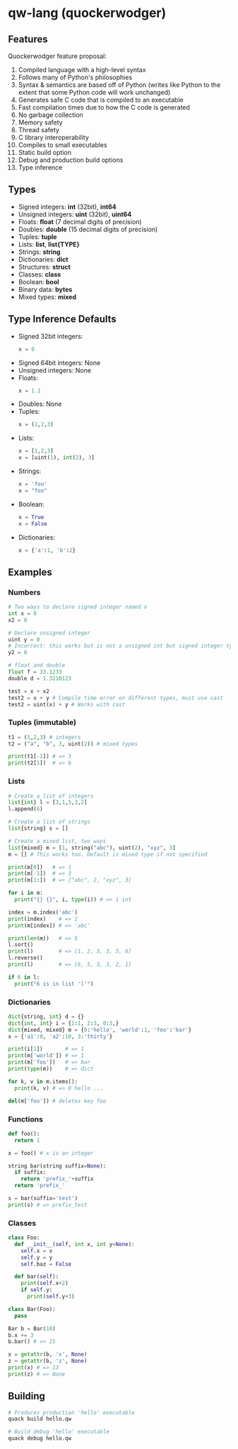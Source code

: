 # qw-lang (quockerwodger)

## Features

Quockerwodger feature proposal:
1. Compiled language with a high-level syntax
2. Follows many of Python's philosophies
3. Syntax & semantics are based off of Python (writes like Python to the extent that some Python code will work unchanged)
4. Generates safe C code that is compiled to an executable
5. Fast compilation times due to how the C code is generated
6. No garbage collection
7. Memory safety
8. Thread safety
9. C library interoperability
10. Compiles to small executables
11. Static build option
12. Debug and production build options
13. Type inference


## Types

* Signed integers: __int__ (32bit), __int64__
* Unsigned integers: __uint__ (32bit), __uint64__
* Floats: __float__ (7 decimal digits of precision)
* Doubles: __double__ (15 decimal digits of precision)
* Tuples: __tuple__
* Lists: __list__, __list{TYPE}__
* Strings: __string__
* Dictionaries: __dict__
* Structures: __struct__
* Classes: __class__
* Boolean: __bool__
* Binary data: __bytes__
* Mixed types: __mixed__


## Type Inference Defaults

* Signed 32bit integers:
  ```python
  x = 0
  ```
* Signed 64bit integers: None
* Unsigned integers: None
* Floats:
  ```python
  x = 1.1
  ```
* Doubles: None
* Tuples:
  ```python
  x = (1,2,3)
  ```
* Lists:
  ```python
  x = [1,2,3]
  x = [uint(1), int(2), 3]
  ```
* Strings:
  ```python
  x = 'foo'
  x = "foo"
  ```
* Boolean:
  ```python
  x = True
  x = False
  ```
* Dictionaries:
  ```python
  x = {'a':1, 'b':2}
  ```

## Examples

### Numbers

```python
# Two ways to declare signed integer named x
int x = 0
x2 = 0

# Declare unsigned integer
uint y = 0
# Incorrect: this works but is not a unsigned int but signed integer type
y2 = 0

# float and double
float f = 33.1233
double d = 1.3210123

test = x + x2
test2 = x + y # Compile time error on different types, must use cast
test2 = uint(x) + y # Works with cast

```
### Tuples (immutable)

```python
t1 = (1,2,3) # integers
t2 = ("a", "b", 3, uint(2)) # mixed types

print(t1[-1]) # => 3
print(t2[1])  # => b
```

### Lists

```python
# Create a list of integers
list{int} l = [3,1,5,3,2]
l.append(6)

# Create a list of strings
list{string} s = []

# Create a mixed list, two ways
list{mixed} m = [1, string("abc"), uint(2), "xyz", 3]
m = [] # This works too. Default is mixed type if not specified

print(m[0])   # => 1
print(m[-1])  # => 3
print(m[1:])  # => ["abc", 2, "xyz", 3]

for i in m:
  print("{} {}", i, type(i)) # => 1 int

index = m.index('abc')
print(index)    # => 1
print(m[index]) # => 'abc'

print(len(m))   # => 5
l.sort()
print(l)        # => [1, 2, 3, 3, 5, 6]
l.reverse()
print(l)        # => [6, 5, 3, 3, 2, 1]

if 6 in l:
  print("6 is in list 'l'")

```

### Dictionaries

```python
dict{string, int} d = {}
dict{int, int} i = {1:1, 2:3, 0:3,}
dict{mixed, mixed} m = {0:'hello', 'world':1, 'foo':'bar'}
x = {'a1':0, 'a2':10, 3:'thirty'}

print(i[1])       # => 1
print(m['world']) # => 1
print(m['foo'])   # => bar
print(type(m))    # => dict

for k, v in m.items():
  print(k, v) # => 0 hello ...

del(m['foo']) # deletes key foo
```

### Functions
```python
def foo():
  return 1

x = foo() # x is an integer

string bar(string suffix=None):
  if suffix:
    return 'prefix_'+suffix
  return 'prefix_'

s = bar(suffix='test')
print(s) # => prefix_test
```

### Classes

```python
class Foo:
  def __init__(self, int x, int y=None):
    self.x = x
    self.y = y
    self.baz = False

  def bar(self):
    print(self.x+2)
    if self.y:
      print(self.y+3)

class Bar(Foo):
  pass

Bar b = Bar(10)
b.x += 3
b.bar() # => 15

x = getattr(b, 'x', None)
z = getattr(b, 'z', None)
print(x) # => 13
print(z) # => None
```

## Building

```bash
# Produces production 'hello' executable
quack build hello.qw
```

```bash
# Build debug 'hello' executable
quack debug hello.qw
```

